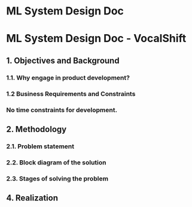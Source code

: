 # ML System Design Doc 
# ML System Design Doc - VocalShift
## 1. Objectives and Background
### 1.1. Why engage in product development?
### 1.2 Business Requirements and Constraints
### No time constraints for development.
## 2. Methodology 
### 2.1. Problem statement

### 2.2. Block diagram of the solution 

### 2.3. Stages of solving the problem

## 4. Realization